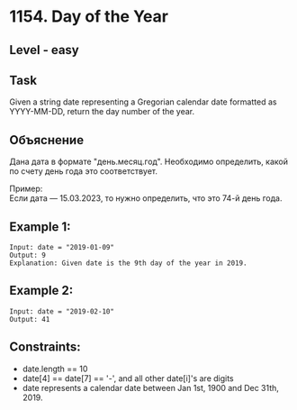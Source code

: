 # 1154. Day of the Year


## Level - easy


## Task
Given a string date representing a Gregorian calendar date formatted as YYYY-MM-DD, return the day number of the year.


## Объяснение
Дана дата в формате "день.месяц.год". Необходимо определить, какой по счету день года это соответствует.

Пример:  
Если дата — 15.03.2023, то нужно определить, что это 74-й день года.


## Example 1:
```
Input: date = "2019-01-09"
Output: 9
Explanation: Given date is the 9th day of the year in 2019.
```


## Example 2:
```
Input: date = "2019-02-10"
Output: 41
```


## Constraints:
- date.length == 10
- date[4] == date[7] == '-', and all other date[i]'s are digits
- date represents a calendar date between Jan 1st, 1900 and Dec 31th, 2019.